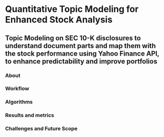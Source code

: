 # Quantitative Topic Modeling for Enhanced Stock Analysis

## Topic Modeling on SEC 10-K disclosures to understand document parts and map them with the stock performance using Yahoo Finance API, to enhance predictability and improve portfolios

### About

### Workflow

### Algorithms

### Results and metrics

### Challenges and Future Scope
